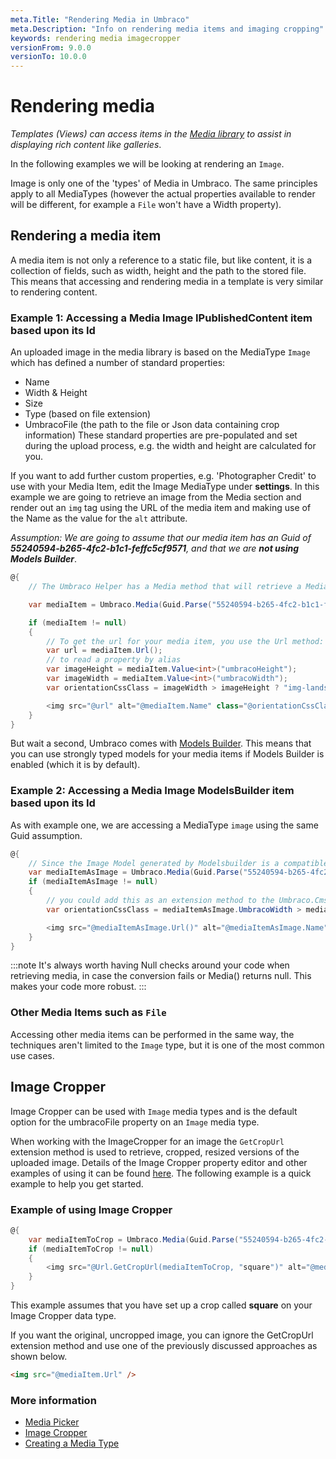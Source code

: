 ```yaml
---
meta.Title: "Rendering Media in Umbraco"
meta.Description: "Info on rendering media items and imaging cropping"
keywords: rendering media imagecropper
versionFrom: 9.0.0
versionTo: 10.0.0
---
```


# Rendering media

_Templates (Views) can access items in the [Media library](../../Data/Creating-Media/index.md) to assist in displaying rich content like galleries_.

In the following examples we will be looking at rendering an `Image`.

Image is only one of the 'types' of Media in Umbraco. The same principles apply to all MediaTypes (however the actual properties available to render will be different, for example a `File` won't have a Width property).

## Rendering a media item

A media item is not only a reference to a static file, but like content, it is a collection of fields, such as width, height and the path to the stored file. This means that accessing and rendering media in a template is very similar to rendering content.

### Example 1: Accessing a Media Image IPublishedContent item based upon its Id

An uploaded image in the media library is based on the MediaType `Image` which has defined a number of standard properties:

- Name
- Width & Height
- Size
- Type (based on file extension)
- UmbracoFile (the path to the file or Json data containing crop information)
These standard properties are pre-populated and set during the upload process, e.g. the width and height are calculated for you.

If you want to add further custom properties, e.g. 'Photographer Credit' to use with your Media Item, edit the Image MediaType under **settings**. In this example we are going to retrieve an image from the Media section and render out an `img` tag using the URL of the media item and making use of the Name as the value for the `alt` attribute.

_Assumption: We are going to assume that our media item has an Guid of **55240594-b265-4fc2-b1c1-feffc5cf9571**, and that we are **not using Models Builder**_.

```csharp
@{
    // The Umbraco Helper has a Media method that will retrieve a Media Item by Guid in the form of IPublishedContent, in this example the Media Item has a Guid of 55240594-b265-4fc2-b1c1-feffc5cf9571

    var mediaItem = Umbraco.Media(Guid.Parse("55240594-b265-4fc2-b1c1-feffc5cf9571"));

    if (mediaItem != null)
    {
        // To get the url for your media item, you use the Url method:
        var url = mediaItem.Url();
        // to read a property by alias
        var imageHeight = mediaItem.Value<int>("umbracoHeight");
        var imageWidth = mediaItem.Value<int>("umbracoWidth");
        var orientationCssClass = imageWidth > imageHeight ? "img-landscape" : "img-portrait";

        <img src="@url" alt="@mediaItem.Name" class="@orientationCssClass"/>
    }
}
```

But wait a second, Umbraco comes with [Models Builder](../../../Reference/Templating/Modelsbuilder/index.md). This means that you can use strongly typed models for your media items if Models Builder is enabled (which it is by default).

### Example 2: Accessing a Media Image ModelsBuilder item based upon its Id

As with example one, we are accessing a MediaType `image` using the same Guid assumption.

```csharp
@{
    // Since the Image Model generated by Modelsbuilder is a compatible type to IPublishedContent we can use the 'as' operator to convert into the ModelsBuilder Umbraco.Cms.Web.Common.PublishedModels.Image class
    var mediaItemAsImage = Umbraco.Media(Guid.Parse("55240594-b265-4fc2-b1c1-feffc5cf9571")) as Image;
    if (mediaItemAsImage != null)
    {
        // you could add this as an extension method to the Umbraco.Cms.Web.Common.PublishedModels.Image class
        var orientationCssClass = mediaItemAsImage.UmbracoWidth > mediaItemAsImage.UmbracoHeight ? "img-landscape" : "img-portrait";

        <img src="@mediaItemAsImage.Url()" alt="@mediaItemAsImage.Name" class="@orientationCssClass"/>
    }
}
```

:::note
It's always worth having Null checks around your code when retrieving media, in case the conversion fails or Media() returns null. This makes your code more robust.
:::

### Other Media Items such as `File`

Accessing other media items can be performed in the same way, the techniques aren't limited to the `Image` type, but it is one of the most common use cases.

## Image Cropper

Image Cropper can be used with `Image` media types and is the default option for the umbracoFile property on an `Image` media type.

When working with the ImageCropper for an image the `GetCropUrl` extension method is used to retrieve, cropped, resized versions of the uploaded image. Details of the Image Cropper property editor and other examples of using it can be found [here](../../Backoffice/Property-Editors/Built-in-Property-Editors/Image-Cropper.md). The following example is a quick example to help you get started.

### Example of using Image Cropper

```csharp
@{
    var mediaItemToCrop = Umbraco.Media(Guid.Parse("55240594-b265-4fc2-b1c1-feffc5cf9571"));
    if (mediaItemToCrop != null)
    {
        <img src="@Url.GetCropUrl(mediaItemToCrop, "square")" alt="@mediaItemToCrop.Name"/>
    }
}
```

This example assumes that you have set up a crop called **square** on your Image Cropper data type.

If you want the original, uncropped image, you can ignore the GetCropUrl extension method and use one of the previously discussed approaches as shown below.

```html
<img src="@mediaItem.Url" />
```

### More information

- [Media Picker](../../Backoffice/Property-Editors/Built-in-Property-Editors/Media-Picker/index.md)
- [Image Cropper](../../Backoffice/Property-Editors/Built-in-Property-Editors/Image-Cropper/index.md)
- [Creating a Media Type](../../Data/Creating-Media/index.md#creating-a-media-type)
